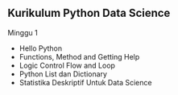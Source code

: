 ## Kurikulum Python Data Science
Minggu 1
- Hello Python
- Functions, Method and Getting Help
- Logic Control Flow and Loop
- Python List dan Dictionary
- Statistika Deskriptif Untuk Data Science

